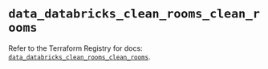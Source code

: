 # `data_databricks_clean_rooms_clean_rooms`

Refer to the Terraform Registry for docs: [`data_databricks_clean_rooms_clean_rooms`](https://registry.terraform.io/providers/databricks/databricks/1.89.0/docs/data-sources/clean_rooms_clean_rooms).
